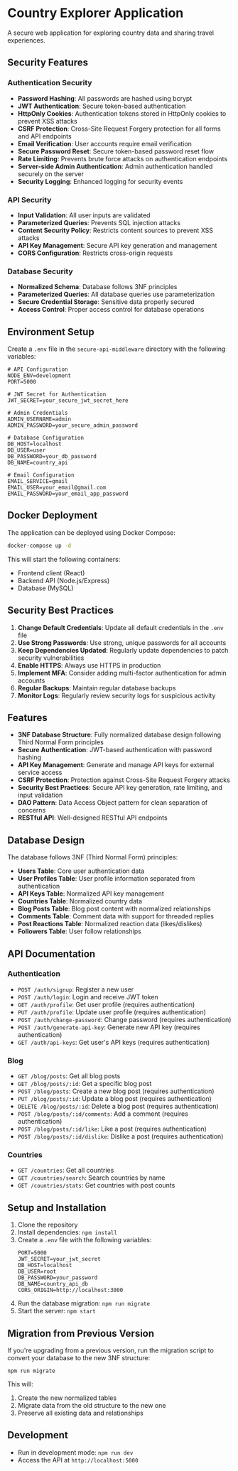 # Country Explorer Application

A secure web application for exploring country data and sharing travel experiences.

## Security Features

### Authentication Security
- **Password Hashing**: All passwords are hashed using bcrypt
- **JWT Authentication**: Secure token-based authentication
- **HttpOnly Cookies**: Authentication tokens stored in HttpOnly cookies to prevent XSS attacks
- **CSRF Protection**: Cross-Site Request Forgery protection for all forms and API endpoints
- **Email Verification**: User accounts require email verification
- **Secure Password Reset**: Secure token-based password reset flow
- **Rate Limiting**: Prevents brute force attacks on authentication endpoints
- **Server-side Admin Authentication**: Admin authentication handled securely on the server
- **Security Logging**: Enhanced logging for security events

### API Security
- **Input Validation**: All user inputs are validated
- **Parameterized Queries**: Prevents SQL injection attacks
- **Content Security Policy**: Restricts content sources to prevent XSS attacks
- **API Key Management**: Secure API key generation and management
- **CORS Configuration**: Restricts cross-origin requests

### Database Security
- **Normalized Schema**: Database follows 3NF principles
- **Parameterized Queries**: All database queries use parameterization
- **Secure Credential Storage**: Sensitive data properly secured
- **Access Control**: Proper access control for database operations

## Environment Setup

Create a `.env` file in the `secure-api-middleware` directory with the following variables:

```
# API Configuration
NODE_ENV=development
PORT=5000

# JWT Secret for Authentication
JWT_SECRET=your_secure_jwt_secret_here

# Admin Credentials
ADMIN_USERNAME=admin
ADMIN_PASSWORD=your_secure_admin_password

# Database Configuration
DB_HOST=localhost
DB_USER=user
DB_PASSWORD=your_db_password
DB_NAME=country_api

# Email Configuration
EMAIL_SERVICE=gmail
EMAIL_USER=your_email@gmail.com
EMAIL_PASSWORD=your_email_app_password
```

## Docker Deployment

The application can be deployed using Docker Compose:

```bash
docker-compose up -d
```

This will start the following containers:
- Frontend client (React)
- Backend API (Node.js/Express)
- Database (MySQL)

## Security Best Practices

1. **Change Default Credentials**: Update all default credentials in the `.env` file
2. **Use Strong Passwords**: Use strong, unique passwords for all accounts
3. **Keep Dependencies Updated**: Regularly update dependencies to patch security vulnerabilities
4. **Enable HTTPS**: Always use HTTPS in production
5. **Implement MFA**: Consider adding multi-factor authentication for admin accounts
6. **Regular Backups**: Maintain regular database backups
7. **Monitor Logs**: Regularly review security logs for suspicious activity

## Features

- **3NF Database Structure**: Fully normalized database design following Third Normal Form principles
- **Secure Authentication**: JWT-based authentication with password hashing
- **API Key Management**: Generate and manage API keys for external service access
- **CSRF Protection**: Protection against Cross-Site Request Forgery attacks
- **Security Best Practices**: Secure API key generation, rate limiting, and input validation
- **DAO Pattern**: Data Access Object pattern for clean separation of concerns
- **RESTful API**: Well-designed RESTful API endpoints

## Database Design

The database follows 3NF (Third Normal Form) principles:

- **Users Table**: Core user authentication data
- **User Profiles Table**: User profile information separated from authentication
- **API Keys Table**: Normalized API key management
- **Countries Table**: Normalized country data
- **Blog Posts Table**: Blog post content with normalized relationships
- **Comments Table**: Comment data with support for threaded replies
- **Post Reactions Table**: Normalized reaction data (likes/dislikes)
- **Followers Table**: User follow relationships

## API Documentation

### Authentication

- `POST /auth/signup`: Register a new user
- `POST /auth/login`: Login and receive JWT token
- `GET /auth/profile`: Get user profile (requires authentication)
- `PUT /auth/profile`: Update user profile (requires authentication)
- `POST /auth/change-password`: Change password (requires authentication)
- `POST /auth/generate-api-key`: Generate new API key (requires authentication)
- `GET /auth/api-keys`: Get user's API keys (requires authentication)

### Blog

- `GET /blog/posts`: Get all blog posts
- `GET /blog/posts/:id`: Get a specific blog post
- `POST /blog/posts`: Create a new blog post (requires authentication)
- `PUT /blog/posts/:id`: Update a blog post (requires authentication)
- `DELETE /blog/posts/:id`: Delete a blog post (requires authentication)
- `POST /blog/posts/:id/comments`: Add a comment (requires authentication)
- `POST /blog/posts/:id/like`: Like a post (requires authentication)
- `POST /blog/posts/:id/dislike`: Dislike a post (requires authentication)

### Countries

- `GET /countries`: Get all countries
- `GET /countries/search`: Search countries by name
- `GET /countries/stats`: Get countries with post counts

## Setup and Installation

1. Clone the repository
2. Install dependencies: `npm install`
3. Create a `.env` file with the following variables:
   ```
   PORT=5000
   JWT_SECRET=your_jwt_secret
   DB_HOST=localhost
   DB_USER=root
   DB_PASSWORD=your_password
   DB_NAME=country_api_db
   CORS_ORIGIN=http://localhost:3000
   ```
4. Run the database migration: `npm run migrate`
5. Start the server: `npm start`

## Migration from Previous Version

If you're upgrading from a previous version, run the migration script to convert your database to the new 3NF structure:

```
npm run migrate
```

This will:
1. Create the new normalized tables
2. Migrate data from the old structure to the new one
3. Preserve all existing data and relationships

## Development

- Run in development mode: `npm run dev`
- Access the API at `http://localhost:5000` 